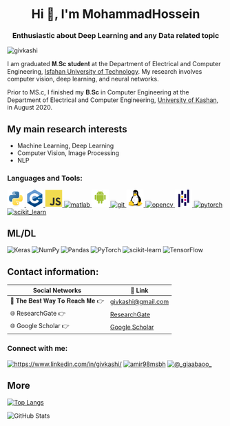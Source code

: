 
<h1 align="center">Hi 👋, I'm MohammadHossein</h1>
<h3 align="center">Enthusiastic about Deep Learning and any Data related topic</h3>
<p align="left"> <img src="https://komarev.com/ghpvc/?username=givkashi&label=Profile%20views&color=0e75b6&style=flat" alt="givkashi" /> </p>

I am graduated 𝐌.𝐒𝐜 𝐬𝐭𝐮𝐝𝐞𝐧𝐭 at the Department of Electrical and Computer Engineering, [Isfahan University of Technology](http://english.iut.ac.ir). My research involves computer vision, deep learning, and neural networks.

Prior to MS.c, I finished my 𝐁.𝐒𝐜 in Computer Engineering at the Department of Electrical and Computer Engineering, [University of Kashan](https://kashanu.ac.ir/en), in August 2020. 




## My main research interests
- Machine Learning, Deep Learning
- Computer Vision, Image Processing
- NLP

<h3 align="left">Languages and Tools:</h3>
<p align="left">  <a href="https://www.python.org" target="_blank" rel="noreferrer"> <img src="https://raw.githubusercontent.com/devicons/devicon/master/icons/python/python-original.svg" alt="python" width="40" height="40"/> </a>  <a href="https://www.w3schools.com/cpp/" target="_blank" rel="noreferrer"> <img src="https://raw.githubusercontent.com/devicons/devicon/master/icons/cplusplus/cplusplus-original.svg" alt="cplusplus" width="40" height="40"/> </a><a href="https://developer.mozilla.org/en-US/docs/Web/JavaScript" target="_blank" rel="noreferrer"> <img src="https://raw.githubusercontent.com/devicons/devicon/master/icons/javascript/javascript-original.svg" alt="javascript" width="40" height="40"/> </a>  <a href="https://www.mathworks.com/" target="_blank" rel="noreferrer"> <img src="https://upload.wikimedia.org/wikipedia/commons/2/21/Matlab_Logo.png" alt="matlab" width="40" height="40"/> </a>
<a href="https://developer.android.com" target="_blank" rel="noreferrer"> <img src="https://raw.githubusercontent.com/devicons/devicon/master/icons/android/android-original-wordmark.svg" alt="android" width="40" height="40"/> </a> 
<a href="https://git-scm.com/" target="_blank" rel="noreferrer"> <img src="https://www.vectorlogo.zone/logos/git-scm/git-scm-icon.svg" alt="git" width="40" height="40"/> </a>
<a href="https://www.linux.org/" target="_blank" rel="noreferrer"> <img src="https://raw.githubusercontent.com/devicons/devicon/master/icons/linux/linux-original.svg" alt="linux" width="40" height="40"/> </a>
<a href="https://opencv.org/" target="_blank" rel="noreferrer"> <img src="https://www.vectorlogo.zone/logos/opencv/opencv-icon.svg" alt="opencv" width="40" height="40"/> </a>
<a href="https://pandas.pydata.org/" target="_blank" rel="noreferrer"> <img src="https://raw.githubusercontent.com/devicons/devicon/2ae2a900d2f041da66e950e4d48052658d850630/icons/pandas/pandas-original.svg" alt="pandas" width="40" height="40"/> </a>
<a href="https://pytorch.org/" target="_blank" rel="noreferrer"> <img src="https://www.vectorlogo.zone/logos/pytorch/pytorch-icon.svg" alt="pytorch" width="40" height="40"/> </a> <a href="https://scikit-learn.org/" target="_blank" rel="noreferrer"> <img src="https://upload.wikimedia.org/wikipedia/commons/0/05/Scikit_learn_logo_small.svg" alt="scikit_learn" width="40" height="40"/> </a>
</p>

## ML/DL
![Keras](https://img.shields.io/badge/Keras-%23D00000.svg?style=for-the-badge&logo=Keras&logoColor=white)
![NumPy](https://img.shields.io/badge/numpy-%23013243.svg?style=for-the-badge&logo=numpy&logoColor=white)
![Pandas](https://img.shields.io/badge/pandas-%23150458.svg?style=for-the-badge&logo=pandas&logoColor=white)
![PyTorch](https://img.shields.io/badge/PyTorch-%23EE4C2C.svg?style=for-the-badge&logo=PyTorch&logoColor=white)
![scikit-learn](https://img.shields.io/badge/scikit--learn-%23F7931E.svg?style=for-the-badge&logo=scikit-learn&logoColor=white)
![TensorFlow](https://img.shields.io/badge/TensorFlow-%23FF6F00.svg?style=for-the-badge&logo=TensorFlow&logoColor=white)



<!-- icons without padding -->

[1.2]: http://i.imgur.com/wWzX9uB.png (twitter icon without padding)
[2.2]: http://i.imgur.com/fep1WsG.png (facebook icon without padding)
[3.2]: http://i.imgur.com/VlgBKQ9.png (google plus icon without padding)
[4.2]: http://i.imgur.com/jDRp47c.png (tumblr icon without padding)
[5.2]: http://i.imgur.com/Vvy3Kru.png (dribbble icon without padding)
[6.2]: http://i.imgur.com/9I6NRUm.png (github icon without padding)


## Contact information:

| Social Networks  | 🔗 Link          |
|-----------|--------------------|
| 📧 𝐓𝐡𝐞 𝐁𝐞𝐬𝐭 𝐖𝐚𝐲 𝐓𝐨 𝐑𝐞𝐚𝐜𝐡 𝐌𝐞 👉 | givkashi@gmail.com |
| 🌐 ResearchGate 👉 | [ResearchGate](https://www.researchgate.net/profile/Mohammad-Hossein-Givkashi) |
| 🌐 Google Scholar 👉  | [Google Scholar](https://scholar.google.com/citations?user=IKxa1isAAAAJ&hl=en&oi=ao)  |

<h3 align="left">Connect with me:</h3>
<p align="left">
<a href="https://www.linkedin.com/in/givkashi/" target="blank"><img align="center" src="https://raw.githubusercontent.com/rahuldkjain/github-profile-readme-generator/master/src/images/icons/Social/linked-in-alt.svg" alt="https://www.linkedin.com/in/givkashi/" height="30" width="40" /></a>
<a href="https://kaggle.com/givkashi" target="blank"><img align="center" src="https://raw.githubusercontent.com/rahuldkjain/github-profile-readme-generator/master/src/images/icons/Social/kaggle.svg" alt="amir98msbh" height="30" width="40" /></a>
<a href="https://medium.com/@givkashi" target="blank"><img align="center" src="https://raw.githubusercontent.com/rahuldkjain/github-profile-readme-generator/master/src/images/icons/Social/medium.svg" alt="@_giaabaoo_" height="30" width="40" /></a>
</p>


## More

[![Top Langs](https://github-readme-stats.vercel.app/api/top-langs/?username=givkashi&layout=compact)](https://github.com/anuraghazra/github-readme-stats)

<p><img src="https://github-readme-stats.vercel.app/api?username=givkashi&amp;show_icons=true" alt="GitHub Stats"></p>


<!--
**** is a ✨ _special_ ✨ repository because its `README.md` (this file) appears on your GitHub profile.
-->
